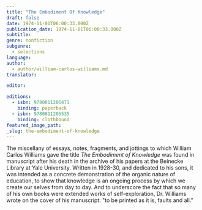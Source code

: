 ```yaml
---
title: "The Embodiment Of Knowledge"
draft: false
date: 1974-11-01T06:00:33.000Z
publication_date: 1974-11-01T06:00:33.000Z
subtitle:
genre: nonfiction
subgenre:
  - selections
language:
author:
  - author/william-carlos-williams.md
translator:

editor:

editions:
  - isbn: 9780811206471
    binding: paperback
  - isbn: 9780811205535
    binding: clothbound
featured_image_path:
_slug: the-embodiment-of-knowledge
---
```


The miscellany of essays, notes, fragments, and jottings to which William Carlos Williams gave the title _The Embodiment of Knowledge_ was found in manuscript after his death in the archive of his papers at the Beinecke Library at Yale University. Written in 1928-30, and dedicated to his sons, it was intended as a concrete demonstration of the organic nature of education, to show that knowledge is an ongoing process by which we create our selves from day to day. And to underscore the fact that so many of his own books were extended works of self-exploration, Dr. Williams wrote on the cover of his manuscript: "to be printed as it is, faults and all."

